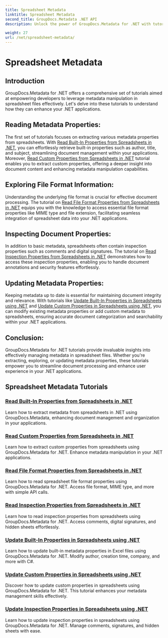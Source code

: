 ```yaml
---
title: Spreadsheet Metadata
linktitle: Spreadsheet Metadata
second_title: GroupDocs.Metadata .NET API
description: Unlock the power of GroupDocs.Metadata for .NET with tutorials on reading and updating spreadsheet properties. Elevate metadata manipulation in your .NET applications.

weight: 27
url: /net/spreadsheet-metadata/
---
```


# Spreadsheet Metadata

## Introduction

GroupDocs.Metadata for .NET offers a comprehensive set of tutorials aimed at empowering developers to leverage metadata manipulation in spreadsheet files effectively. Let's delve into these tutorials to understand how they can enhance your .NET applications.

## Reading Metadata Properties:
The first set of tutorials focuses on extracting various metadata properties from spreadsheets. With [Read Built-In Properties from Spreadsheets in .NET](./read-built-in-properties-spreadsheets/), you can effortlessly retrieve built-in properties such as author, title, and subject, streamlining document management within your applications. Moreover, [Read Custom Properties from Spreadsheets in .NET](./read-custom-properties-spreadsheets/) tutorial enables you to extract custom properties, offering a deeper insight into document content and enhancing metadata manipulation capabilities.

## Exploring File Format Information:
Understanding the underlying file format is crucial for effective document processing. The tutorial on [Read File Format Properties from Spreadsheets in .NET](./read-file-format-properties-spreadsheets/) equips you with the knowledge to access essential file format properties like MIME type and file extension, facilitating seamless integration of spreadsheet data into your .NET applications.

## Inspecting Document Properties:
In addition to basic metadata, spreadsheets often contain inspection properties such as comments and digital signatures. The tutorial on [Read Inspection Properties from Spreadsheets in .NET](./read-inspection-properties-spreadsheets/) demonstrates how to access these inspection properties, enabling you to handle document annotations and security features effortlessly.

## Updating Metadata Properties:
Keeping metadata up to date is essential for maintaining document integrity and relevance. With tutorials like [Update Built-In Properties in Spreadsheets using .NET](./update-built-in-properties-spreadsheets/) and [Update Custom Properties in Spreadsheets using .NET](./update-custom-properties-spreadsheets/), you can modify existing metadata properties or add custom metadata to spreadsheets, ensuring accurate document categorization and searchability within your .NET applications.

## Conclusion:
GroupDocs.Metadata for .NET tutorials provide invaluable insights into effectively managing metadata in spreadsheet files. Whether you're extracting, exploring, or updating metadata properties, these tutorials empower you to streamline document processing and enhance user experience in your .NET applications.

## Spreadsheet Metadata Tutorials
### [Read Built-In Properties from Spreadsheets in .NET](./read-built-in-properties-spreadsheets/)
Learn how to extract metadata from spreadsheets in .NET using GroupDocs.Metadata, enhancing document management and organization in your applications.
### [Read Custom Properties from Spreadsheets in .NET](./read-custom-properties-spreadsheets/)
Learn how to extract custom properties from spreadsheets using GroupDocs.Metadata for .NET. Enhance metadata manipulation in your .NET applications.
### [Read File Format Properties from Spreadsheets in .NET](./read-file-format-properties-spreadsheets/)
Learn how to read spreadsheet file format properties using GroupDocs.Metadata for .NET. Access file format, MIME type, and more with simple API calls.
### [Read Inspection Properties from Spreadsheets in .NET](./read-inspection-properties-spreadsheets/)
Learn how to read inspection properties from spreadsheets using GroupDocs.Metadata for .NET. Access comments, digital signatures, and hidden sheets effortlessly.
### [Update Built-In Properties in Spreadsheets using .NET](./update-built-in-properties-spreadsheets/)
Learn how to update built-in metadata properties in Excel files using GroupDocs.Metadata for .NET. Modify author, creation time, company, and more with C#.
### [Update Custom Properties in Spreadsheets using .NET](./update-custom-properties-spreadsheets/)
Discover how to update custom properties in spreadsheets using GroupDocs.Metadata for .NET. This tutorial enhances your metadata management skills effectively.
### [Update Inspection Properties in Spreadsheets using .NET](./update-inspection-properties-spreadsheets/)
Learn how to update inspection properties in spreadsheets using GroupDocs.Metadata for .NET. Manage comments, signatures, and hidden sheets with ease.